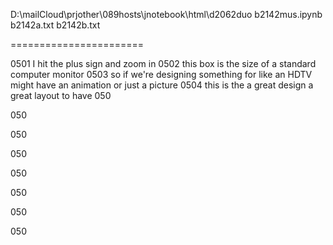 




D:\mailCloud\prjother\089hosts\jnotebook\html\d2062duo
b2142mus.ipynb
b2142a.txt
b2142b.txt

=======================

0501
I hit the plus sign and zoom in
0502
this box is the size of a standard computer monitor
0503
so if we're designing something for like an HDTV might have an animation or just a picture
0504
this is the a great design a great layout to have
050

050

050

050

050

050

050

050
